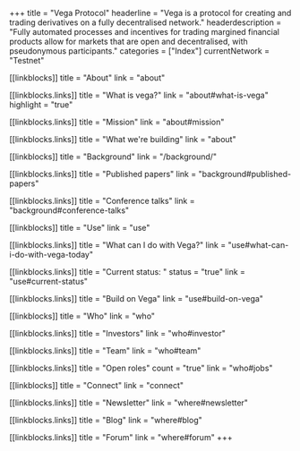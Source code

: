 +++
title = "Vega Protocol"
headerline = "Vega is a protocol for creating and trading derivatives on a fully decentralised network."
headerdescription = "Fully automated processes and incentives for trading margined financial products allow for markets that are open and decentralised, with pseudonymous participants."
categories = ["Index"]
currentNetwork = "Testnet"

[[linkblocks]]
  title = "About"
  link = "about"

  [[linkblocks.links]]
  title = "What is vega?"
  link = "about#what-is-vega"
  highlight = "true"

  [[linkblocks.links]]
  title = "Mission"
  link = "about#mission"

  [[linkblocks.links]]
  title = "What we're building"
  link = "about"

[[linkblocks]]
  title = "Background"
  link = "/background/"

  [[linkblocks.links]]
  title = "Published papers"
  link = "background#published-papers"

  [[linkblocks.links]]
  title = "Conference talks"
  link = "background#conference-talks"

[[linkblocks]]
  title = "Use"
  link = "use"

  [[linkblocks.links]]
  title = "What can I do with Vega?"
  link = "use#what-can-i-do-with-vega-today"

  [[linkblocks.links]]
  title = "Current status: "
  status = "true"
  link = "use#current-status"

  [[linkblocks.links]]
  title = "Build on Vega"
  link = "use#build-on-vega"

[[linkblocks]]
  title = "Who"
  link = "who"

  [[linkblocks.links]]
  title = "Investors"
  link = "who#investor"

  [[linkblocks.links]]
  title = "Team"
  link = "who#team"

  [[linkblocks.links]]
  title = "Open roles"
  count = "true"
  link = "who#jobs"

[[linkblocks]]
  title = "Connect"
  link = "connect"

  [[linkblocks.links]]
  title = "Newsletter"
  link = "where#newsletter"

  [[linkblocks.links]]
  title = "Blog"
  link = "where#blog"

  [[linkblocks.links]]
  title = "Forum"
  link = "where#forum"
+++
